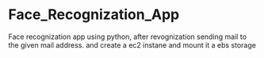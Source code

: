 # Face_Recognization_App
Face recognization app using python, after revognization sending mail to the given mail address. and create a ec2 instane and mount it a ebs storage
